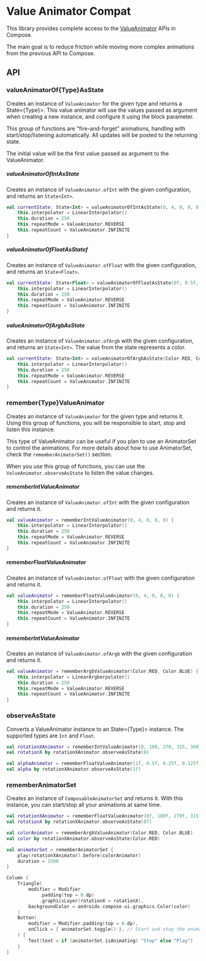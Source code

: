 # Value Animator Compat

This library provides complete access to the
[ValueAnimator](https://developer.android.com/reference/android/animation/ValueAnimator) APIs in Compose.

The main goal is to reduce friction while moving more complex animations from the previous API to Compose.

## API

### **valueAnimatorOf{Type}AsState**

Creates an instance of `ValueAnimator` for the given type and returns a State<{Type}>. This value
animator will use the values passed as argument when creating a new instance, and configure it using
the block parameter.

This group of functions are "fire-and-forget" animations, handling with start/stop/listening
automatically. All updates will be posted to the returning state.

The initial value will be the first value passed as argument to the ValueAnimator.

##### **valueAnimatorOfIntAsState**

Creates an instance of `ValueAnimator.ofInt` with the given configuration, and returns an
`State<Int>`.

```kotlin
val currentState: State<Int> = valueAnimatorOfIntAsState(0, 4, 0, 8, 0) {
    this.interpolator = LinearInterpolator()
    this.duration = 250
    this.repeatMode = ValueAnimator.REVERSE
    this.repeatCount = ValueAnimator.INFINITE
}
```

##### **valueAnimatorOfFloatAsState**f

Creates an instance of `ValueAnimator.ofFloat` with the given configuration, and returns an
`State<Float>`.

```kotlin
val currentState: State<Float> = valueAnimatorOfFloatAsState(0f, 0.5f, 0f, 2.75f, 0f) {
    this.interpolator = LinearInterpolator()
    this.duration = 250
    this.repeatMode = ValueAnimator.REVERSE
    this.repeatCount = ValueAnimator.INFINITE
}
```

##### **valueAnimatorOfArgbAsState**

Creates an instance of `ValueAnimator.ofArgb` with the given configuration, and returns an
`State<Int>`. The value from the state represents a color.

```kotlin
val currentState: State<Int> = valueAnimatorOfArgbAsState(Color.RED, Color.BLUE) {
    this.interpolator = LinearInterpolator()
    this.duration = 250
    this.repeatMode = ValueAnimator.REVERSE
    this.repeatCount = ValueAnimator.INFINITE
}
```

### **remember{Type}ValueAnimator**

Creates an instance of `ValueAnimator` for the given type and returns it. Using this group of
functions, you will be responsible to start, stop and listen this instance.

This type of ValueAnimator can be useful if you plan to use an AnimatorSet to control the animations.
For more details about how to use AnimatorSet, check the `rememberAnimatorSet()` section.

When you use this group of functions, you can use the `ValueAnimator.observeAsState` to listen 
the value changes.

##### **rememberIntValueAnimator**

Creates an instance of `ValueAnimator.ofInt` with the given configuration and returns it.

```kotlin
val valueAnimator = rememberIntValueAnimator(0, 4, 0, 8, 0) {
    this.interpolator = LinearInterpolator()
    this.duration = 250
    this.repeatMode = ValueAnimator.REVERSE
    this.repeatCount = ValueAnimator.INFINITE
}
```

##### **rememberFloatValueAnimator**

Creates an instance of `ValueAnimator.ofFloat` with the given configuration and returns it.

```kotlin
val valueAnimator = rememberFloatValueAnimator(0, 4, 0, 8, 0) {
    this.interpolator = LinearInterpolator()
    this.duration = 250
    this.repeatMode = ValueAnimator.REVERSE
    this.repeatCount = ValueAnimator.INFINITE
}
```

##### **rememberIntValueAnimator**

Creates an instance of `ValueAnimator.ofArgb` with the given configuration and returns it.

```kotlin
val valueAnimator = rememberArgbValueAnimator(Color.RED, Color.BLUE) {
    this.interpolator = LinearArgberpolator()
    this.duration = 250
    this.repeatMode = ValueAnimator.REVERSE
    this.repeatCount = ValueAnimator.INFINITE
}
```

### **observeAsState**

Converts a ValueAnimator instance to an State<{Type}> instance. The supported types are `Int` and 
`Float`.

```kotlin
val rotationXAnimator = rememberIntValueAnimator(0, 180, 270, 315, 360)
val rotationX by rotationXAnimator.observeAsState(0)

val alphaAnimator = rememberFloatValueAnimator(1f, 0.5f, 0.25f, 0.125f, 0f)
val alpha by rotationXAnimator.observeAsState(1f)
```

### **rememberAnimatorSet**

Creates an instance of `ComposableAnimatorSet` and returns it. With this instance, you can start/stop
all your animations at same time.


```kotlin
val rotationXAnimator = rememberFloatValueAnimator(0f, 180f, 270f, 315f, 360f)
val rotationX by rotationXAnimator.observeAsState(0f)

val colorAnimator = rememberArgbValueAnimator(Color.RED, Color.BLUE)
val color by rotationXAnimator.observeAsState(Color.RED)

val animatorSet = rememberAnimatorSet {
    play(rotationXAnimator).before(colorAnimator)
    duration = 1500
}

Column {
    Triangle(
        modifier = Modifier
            .padding(top = 8.dp)
            .graphicsLayer(rotationX = rotationX),
        backgroundColor = androidx.compose.ui.graphics.Color(color)
    )
    Button(
        modifier = Modifier.padding(top = 8.dp),
        onClick = { animatorSet.toggle() }, // Start and stop the animation when clicking
    ) {
        Text(text = if (animatorSet.isAnimating) "Stop" else "Play")
    }
}
```
